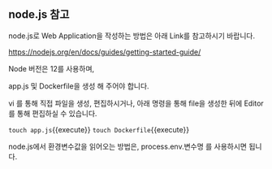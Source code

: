 ## node.js 참고

node.js로 Web Application을 작성하는 방법은 아래 Link를 참고하시기 바랍니다.

https://nodejs.org/en/docs/guides/getting-started-guide/

Node 버전은 12를 사용하며,

app.js 및 Dockerfile을 생성 해 주어야 합니다.

vi 를 통해 직접 파일을 생성, 편집하시거나, 아래 명령을 통해 file을 생성한 뒤에 Editor를 통해 편집하실 수 있습니다.

`touch app.js`{{execute}}
`touch Dockerfile`{{execute}}

node.js에서 환경변수값을 읽어오는 방법은, process.env.변수명 를 사용하시면 됩니다.
